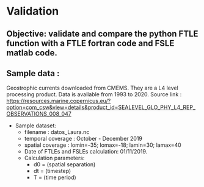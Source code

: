 # Validation


## Objective: validate and compare the python FTLE function with a FTLE fortran code and FSLE matlab code.

## Sample data : 
Geostrophic currents downloaded from CMEMS.  They are a L4 level processing product. Data is available from 1993 to 2020.
Source link : https://resources.marine.copernicus.eu/?option=com_csw&view=details&product_id=SEALEVEL_GLO_PHY_L4_REP_OBSERVATIONS_008_047 

* Sample dataset: 
  * filename : datos_Laura.nc
  * temporal coverage : October - December 2019
  * spatial coverage : lomin=-35; lomax=-18; lamin=30; lamax=40
  * Date of FTLEs and FSLEs calculation: 01/11/2019. 
  * Calculation parameters:
    * d0 = (spatial separation)
    * dt = (timestep)
    * T  =  (time period)
